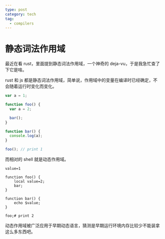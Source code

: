 ```yaml
---
type: post
category: tech
tag:
  - compilers
---
```


# 静态词法作用域

最近在看 rust，里面提到静态词法作用域，一个神奇的 deja-vu，于是我急忙查了下它是啥。

rust 和 js 都是静态词法作用域，简单说，作用域中的变量在编译时已经确定，不会随着运行时变化而变化。

```javascript
var a = 1;

function foo() {
  var a = 2;

  bar();
}

function bar() {
  console.log(a);
}

foo(); // print 1
```

而相对的 shell 就是动态作用域。

```shell
value=1

function foo() {
    local value=2;
    bar;
}

function bar() {
    echo $value;
}

foo;# print 2
```

动态作用域被广泛应用于早期动态语言，猜测是早期运行环境内存比较少不能装拿这么多东西吧。
